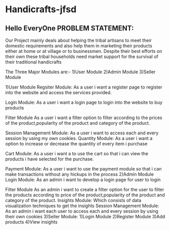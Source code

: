 # Handicrafts-jfsd
Hello EveryOne
PROBLEM STATEMENT:
------------------
  Our Project mainly deals about helping the tribal artisans to meet their domestic requirements and also help them in marketing their products either at 
  home or at village or to businessmen. Despite their best efforts on their own these tribal households need market support for the survival of their traditional handicrafts

The Three Major Modules are:-
1)User Module
2)Admin Module
3)Seller Module

1)User Module
Regsiter Module:
As a user i want a register page to register into the website and access the services provided.

Login Module:
As a user i want a login page to login into the website to buy products

Filter Module
As a user i want a filter option to filter according to the prices of the product,popularity of the product and category of the product. 

Session Management Module:
As a user i want to access each and every session by using my own cookies.
Quantity Module:
As a user i want a option to increase or decrease the quantity of every item i purchase 

Cart Module:
As a user i want a to use the cart so that i can view the products i have selected for the purchase.

Payment Module:
As a user i want to use the payment module so that i can make transactions without any hickups in the process
2)Admin Module
Login Module:
As an admin i want to develop a login page for user to login

Filter Module
As an admin i want to create a filter option for the user to filter the products according to price of the product,popularity of the product and category of the product. 
Insights Module:
Which consists of data visualization techniques to get the insights
Session Management Module:
As an admin i want each user to access each and every session by using their own cookies
3)Seller Module:
1)Login Module
2)Register Module
3)Add products
4)View insights

